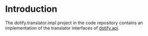# Introduction #
The dotify.translator.impl project in the code repository contains an implementation of the translator interfaces of [dotify.api](DotifyAPI.md).